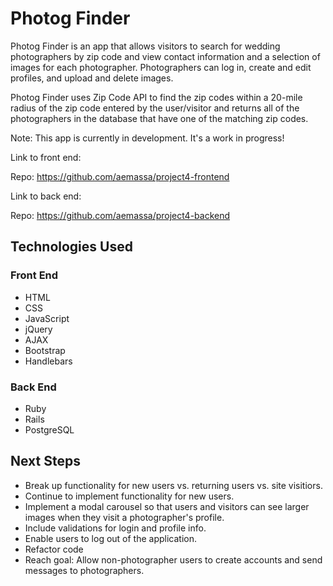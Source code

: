 # Photog Finder

Photog Finder is an app that allows visitors to search for wedding photographers by zip code and view contact information and a selection of images for each photographer.  Photographers can log in, create and edit profiles, and upload and delete images.

Photog Finder uses Zip Code API to find the zip codes within a 20-mile radius of the zip code entered by the user/visitor and returns all of the photographers in the database that have one of the matching zip codes.

Note: This app is currently in development.  It's a work in progress!

Link to front end:

Repo: https://github.com/aemassa/project4-frontend

Link to back end:

Repo: https://github.com/aemassa/project4-backend

## Technologies Used

### Front End
- HTML
- CSS
- JavaScript
- jQuery
- AJAX
- Bootstrap
- Handlebars

### Back End
- Ruby
- Rails
- PostgreSQL

## Next Steps
- Break up functionality for new users vs. returning users vs. site visitiors.
- Continue to implement functionality for new users.
- Implement a modal carousel so that users and visitors can see larger images when they visit a photographer's profile.
- Include validations for login and profile info.
- Enable users to log out of the application.
- Refactor code
- Reach goal: Allow non-photographer users to create accounts and send messages to photographers.
